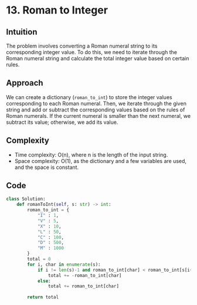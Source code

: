 # 13. Roman to Integer

## Intuition

The problem involves converting a Roman numeral string to its corresponding integer value. To do this, we need to iterate through the Roman numeral string and calculate the total integer value based on certain rules.

## Approach

We can create a dictionary (`roman_to_int`) to store the integer values corresponding to each Roman numeral. Then, we iterate through the given string and add or subtract the corresponding values based on the rules of Roman numerals. If the current numeral is smaller than the next numeral, we subtract its value; otherwise, we add its value.

## Complexity

- Time complexity: O(n), where n is the length of the input string.
- Space complexity: O(1), as the dictionary and a few variables are used, and the space is constant.

## Code

```python
class Solution:
    def romanToInt(self, s: str) -> int:
        roman_to_int = {
            "I" : 1,
            "V" : 5,
            "X" : 10,
            "L" : 50,
            "C" : 100,
            "D" : 500,
            "M" : 1000
        }
        total = 0
        for i, char in enumerate(s):
            if i != len(s)-1 and roman_to_int[char] < roman_to_int[s[i+1]]:
                total += -roman_to_int[char]
            else:
                total += roman_to_int[char]
    
        return total
```
